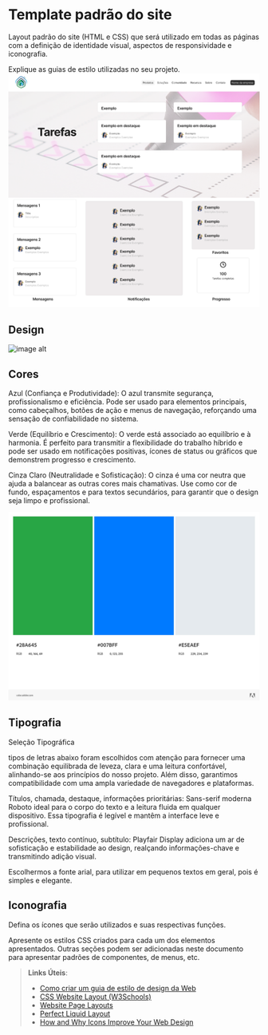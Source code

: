 # Template padrão do site

Layout padrão do site (HTML e CSS) que será utilizado em todas as páginas com a definição de identidade visual, aspectos de responsividade e iconografia.

Explique as guias de estilo utilizadas no seu projeto.
![image alt](https://github.com/ICEI-PUC-Minas-PMV-SI/pmv-si-2024-2-pe1-t3-pmv-si-2024-2-pe1-t3-projhomehub/blob/5f208c20f386525402ff20fed7b528181feece44/docs/img/Wireframe%20(9).png)

## Design
![image alt]([https://github.com/ICEI-PUC-Minas-PMV-SI/pmv-si-2024-2-pe1-t3-pmv-si-2024-2-pe1-t3-projhomehub/blob/5f208c20f386525402ff20fed7b528181feece44/docs/img/Wireframe%20(9).png](https://github.com/ICEI-PUC-Minas-PMV-SI/pmv-si-2024-2-pe1-t3-pmv-si-2024-2-pe1-t3-projhomehub/blob/22e24be689459e2e17fce2dd3bf2afc728d51017/docs/img/Wireframe%20(10).png))


## Cores

Azul (Confiança e Produtividade): O azul transmite segurança, profissionalismo e eficiência. Pode ser usado para elementos principais, como cabeçalhos, botões de ação e menus de navegação, reforçando uma sensação de confiabilidade no sistema.

Verde (Equilíbrio e Crescimento): O verde está associado ao equilíbrio e à harmonia. É perfeito para transmitir a flexibilidade do trabalho híbrido e pode ser usado em notificações positivas, ícones de status ou gráficos que demonstrem progresso e crescimento.

Cinza Claro (Neutralidade e Sofisticação): O cinza é uma cor neutra que ajuda a balancear as outras cores mais chamativas. Use como cor de fundo, espaçamentos e para textos secundários, para garantir que o design seja limpo e profissional.

![image alt](https://github.com/ICEI-PUC-Minas-PMV-SI/pmv-si-2024-2-pe1-t3-pmv-si-2024-2-pe1-t3-projhomehub/blob/47504c9fdfd1a081f5faffbdba3956e5516d771b/docs/img/AdobeColor-My%20Color%20Theme%20(1).jpeg)




## Tipografia
Seleção Tipográfica

tipos de letras abaixo foram escolhidos com atenção para fornecer uma combinação equilibrada de leveza, clara e uma leitura confortável, alinhando-se aos princípios do nosso projeto. Além disso, garantimos compatibilidade com uma ampla variedade de navegadores e plataformas.

Títulos, chamada, destaque, informações prioritárias:
Sans-serif moderna Roboto ideal para o corpo do texto e a leitura fluida em qualquer dispositivo. Essa tipografia é legível e mantêm a interface leve e profissional.

Descrições, texto contínuo, subtítulo:
Playfair Display adiciona um ar de sofisticação e estabilidade ao design, realçando informações-chave e transmitindo adição visual.

Escolhermos a fonte arial, para utilizar em pequenos textos em geral, pois é simples e elegante.


## Iconografia

Defina os ícones que serão utilizados e suas respectivas funções.

Apresente os estilos CSS criados para cada um dos elementos apresentados.
Outras seções podem ser adicionadas neste documento para apresentar padrões de componentes, de menus, etc.


> **Links Úteis**:
>
> -  [Como criar um guia de estilo de design da Web](https://edrodrigues.com.br/blog/como-criar-um-guia-de-estilo-de-design-da-web/#)
> - [CSS Website Layout (W3Schools)](https://www.w3schools.com/css/css_website_layout.asp)
> - [Website Page Layouts](http://www.cellbiol.com/bioinformatics_web_development/chapter-3-your-first-web-page-learning-html-and-css/website-page-layouts/)
> - [Perfect Liquid Layout](https://matthewjamestaylor.com/perfect-liquid-layouts)
> - [How and Why Icons Improve Your Web Design](https://usabilla.com/blog/how-and-why-icons-improve-you-web-design/)
